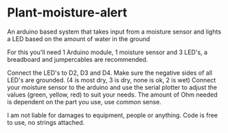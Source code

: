 # Plant-moisture-alert
An arduino based system that takes input from a moisture sensor and lights a LED based on the amount of water in the ground

For this you'll need 1 Arduino module, 1 moisture sensor and 3 LED's, a breadboard and jumpercables are recommended.

Connect the LED's to D2, D3 and D4. Make sure the negative sides of all LED's are grounded.
(4 is most dry, 3 is dry, none is ok, 2 is wet)
Connect your moisture sensor to the arduino and use the serial plotter to adjust the values (green, yellow, red) to suit your needs.
The amount of Ohm needed is dependent on the part you use, use common sense. 

I am not liable for damages to equipment, people or anything.
Code is free to use, no strings attached.
